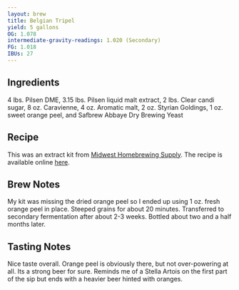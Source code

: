```yaml
---
layout: brew
title: Belgian Tripel
yield: 5 gallons
OG: 1.078
intermediate-gravity-readings: 1.020 (Secondary)
FG: 1.018
IBUs: 27
---
```


## Ingredients
4 lbs. Pilsen DME, 3.15 lbs. Pilsen liquid malt extract, 2 lbs. Clear candi sugar, 8 oz. Caravienne, 4 oz. Aromatic malt, 2 oz. Styrian Goldings, 1 oz. sweet orange peel, and Safbrew Abbaye Dry Brewing Yeast

## Recipe
This was an extract kit from [Midwest Homebrewing Supply](http://www.midwestsupplies.com/belgian-tripel-kit.html).  The recipe is available online [here](http://www.midwestsupplies.com/media/downloads/623/Belgian%20Tripel%20instructions.pdf).

## Brew Notes
My kit was missing the dried orange peel so I ended up using 1 oz. fresh orange peel in place.  Steeped grains for about 20 minutes.  Transferred to secondary fermentation after about 2-3 weeks.  Bottled about two and a half months later.

## Tasting Notes
Nice taste overall.  Orange peel is obviously there, but not over-powering at all.  Its a strong beer for sure.  Reminds me of a Stella Artois on the first part of the sip but ends with a heavier beer hinted with oranges.
